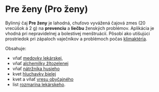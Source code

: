 Pre ženy (Pro ženy)
===================

Bylinný čaj **Pre ženy** je lahodná, chuťovo vyvážená čajová zmes (20 vrecúšok á
2 g) na **prevenciu** a **liečbu** ženských problémov. Aplikácia je vhodná pri
nepravidelnej a bolestivej menštruácií. Pôsobí ako utišujúci prostriedok pri
zápaloch vaječníkov a problémoch počas [klimaktéria](../diagnozy/menopauza).

Obsahuje:

* vňať [medovky lekárskej](../bylinky/medovka-lekarska),
* vňať [alchemilky žltozelenej](../bylinky/alchemilka-zltozelena)
* vňať [nátržníka husieho](../bylinky/natrznik-husaci)
* kvet [hluchavky bielej](../bylinky/hluchavka-biela)
* kvet a vňať [vresu obyčajného](../bylinky/vres-obycajny)
* list [rozmarína lekárskeho](../bylinky/rozmarin-lekarsky).

